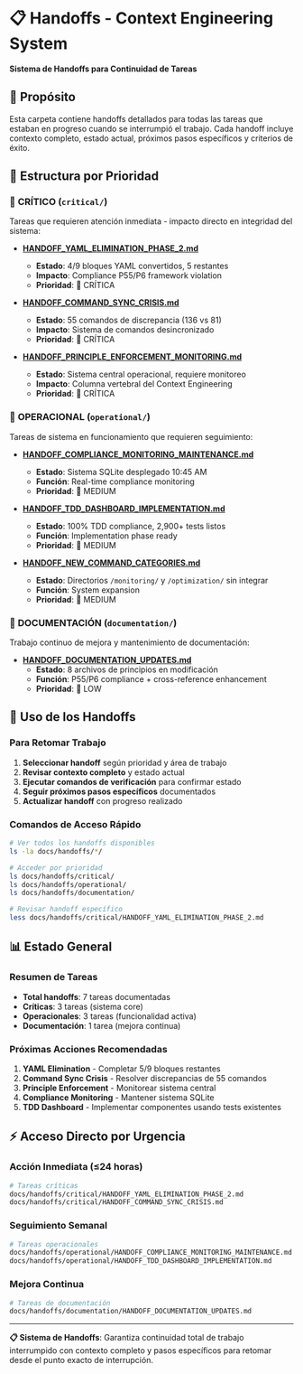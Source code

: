 # 📋 Handoffs - Context Engineering System

**Sistema de Handoffs para Continuidad de Tareas**

## 🎯 **Propósito**

Esta carpeta contiene handoffs detallados para todas las tareas que estaban en progreso cuando se interrumpió el trabajo. Cada handoff incluye contexto completo, estado actual, próximos pasos específicos y criterios de éxito.

## 📁 **Estructura por Prioridad**

### 🚨 **CRÍTICO** (`critical/`)
Tareas que requieren atención inmediata - impacto directo en integridad del sistema:

- **[HANDOFF_YAML_ELIMINATION_PHASE_2.md](./critical/HANDOFF_YAML_ELIMINATION_PHASE_2.md)**
  - **Estado**: 4/9 bloques YAML convertidos, 5 restantes
  - **Impacto**: Compliance P55/P6 framework violation
  - **Prioridad**: 🚨 CRÍTICA

- **[HANDOFF_COMMAND_SYNC_CRISIS.md](./critical/HANDOFF_COMMAND_SYNC_CRISIS.md)**
  - **Estado**: 55 comandos de discrepancia (136 vs 81)
  - **Impacto**: Sistema de comandos desincronizado
  - **Prioridad**: 🚨 CRÍTICA

- **[HANDOFF_PRINCIPLE_ENFORCEMENT_MONITORING.md](./critical/HANDOFF_PRINCIPLE_ENFORCEMENT_MONITORING.md)**
  - **Estado**: Sistema central operacional, requiere monitoreo
  - **Impacto**: Columna vertebral del Context Engineering
  - **Prioridad**: 🚨 CRÍTICA

### 🔧 **OPERACIONAL** (`operational/`)
Tareas de sistema en funcionamiento que requieren seguimiento:

- **[HANDOFF_COMPLIANCE_MONITORING_MAINTENANCE.md](./operational/HANDOFF_COMPLIANCE_MONITORING_MAINTENANCE.md)**
  - **Estado**: Sistema SQLite desplegado 10:45 AM
  - **Función**: Real-time compliance monitoring
  - **Prioridad**: 🔧 MEDIUM

- **[HANDOFF_TDD_DASHBOARD_IMPLEMENTATION.md](./operational/HANDOFF_TDD_DASHBOARD_IMPLEMENTATION.md)**
  - **Estado**: 100% TDD compliance, 2,900+ tests listos
  - **Función**: Implementation phase ready
  - **Prioridad**: 🔧 MEDIUM

- **[HANDOFF_NEW_COMMAND_CATEGORIES.md](./operational/HANDOFF_NEW_COMMAND_CATEGORIES.md)**
  - **Estado**: Directorios `/monitoring/` y `/optimization/` sin integrar
  - **Función**: System expansion
  - **Prioridad**: 🔧 MEDIUM

### 📝 **DOCUMENTACIÓN** (`documentation/`)
Trabajo continuo de mejora y mantenimiento de documentación:

- **[HANDOFF_DOCUMENTATION_UPDATES.md](./documentation/HANDOFF_DOCUMENTATION_UPDATES.md)**
  - **Estado**: 8 archivos de principios en modificación
  - **Función**: P55/P6 compliance + cross-reference enhancement
  - **Prioridad**: 📝 LOW

## 🔄 **Uso de los Handoffs**

### **Para Retomar Trabajo**
1. **Seleccionar handoff** según prioridad y área de trabajo
2. **Revisar contexto completo** y estado actual
3. **Ejecutar comandos de verificación** para confirmar estado
4. **Seguir próximos pasos específicos** documentados
5. **Actualizar handoff** con progreso realizado

### **Comandos de Acceso Rápido**
```bash
# Ver todos los handoffs disponibles
ls -la docs/handoffs/*/

# Acceder por prioridad
ls docs/handoffs/critical/
ls docs/handoffs/operational/
ls docs/handoffs/documentation/

# Revisar handoff específico
less docs/handoffs/critical/HANDOFF_YAML_ELIMINATION_PHASE_2.md
```

## 📊 **Estado General**

### **Resumen de Tareas**
- **Total handoffs**: 7 tareas documentadas
- **Críticas**: 3 tareas (sistema core)
- **Operacionales**: 3 tareas (funcionalidad activa)
- **Documentación**: 1 tarea (mejora continua)

### **Próximas Acciones Recomendadas**
1. **YAML Elimination** - Completar 5/9 bloques restantes
2. **Command Sync Crisis** - Resolver discrepancias de 55 comandos
3. **Principle Enforcement** - Monitorear sistema central
4. **Compliance Monitoring** - Mantener sistema SQLite
5. **TDD Dashboard** - Implementar componentes usando tests existentes

## ⚡ **Acceso Directo por Urgencia**

### **Acción Inmediata (≤24 horas)**
```bash
# Tareas críticas
docs/handoffs/critical/HANDOFF_YAML_ELIMINATION_PHASE_2.md
docs/handoffs/critical/HANDOFF_COMMAND_SYNC_CRISIS.md
```

### **Seguimiento Semanal**
```bash
# Tareas operacionales
docs/handoffs/operational/HANDOFF_COMPLIANCE_MONITORING_MAINTENANCE.md
docs/handoffs/operational/HANDOFF_TDD_DASHBOARD_IMPLEMENTATION.md
```

### **Mejora Continua**
```bash
# Tareas de documentación
docs/handoffs/documentation/HANDOFF_DOCUMENTATION_UPDATES.md
```

---

**📋 Sistema de Handoffs**: Garantiza continuidad total de trabajo interrumpido con contexto completo y pasos específicos para retomar desde el punto exacto de interrupción.